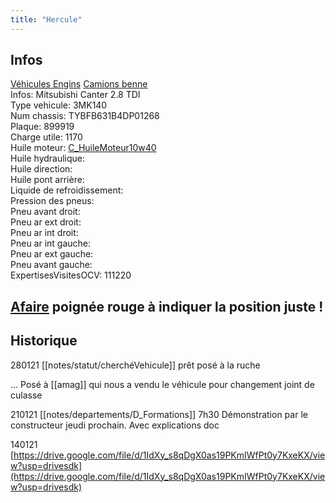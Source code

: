 ```yaml
---
title: "Hercule"
---
```


## Infos
[Véhicules Engins](notes/equipements/vehicules/L_VehiculesEngins.md) [Camions benne](notes/equipements/vehicules/C_CamionsBenne.md)\
Infos: Mitsubishi Canter 2.8 TDI\
Type vehicule: 3MK140\
Num chassis: TYBFB631B4DP01268\
Plaque: 899919\
Charge utile: 1170\
Huile moteur: [C_HuileMoteur10w40](notes/equipements/consommables/C_HuileMoteur10w40.md)\
Huile hydraulique:\
Huile direction:\
Huile pont arrière:\
Liquide de refroidissement:\
Pression des pneus:\
Pneu avant droit:\
Pneu ar ext droit:\
Pneu ar int droit:\
Pneu ar int gauche:\
Pneu ar ext gauche:\
Pneu avant gauche:\
ExpertisesVisitesOCV: 111220

## [Afaire](notes/statut/Afaire.md) poignée rouge à indiquer la position juste !

## Historique
280121 [[notes/statut/cherchéVehicule]] prêt posé à la ruche

... Posé à [[amag]] qui nous a vendu le véhicule pour changement joint de culasse

210121 [[notes/departements/D_Formations]] 7h30 Démonstration par le constructeur jeudi prochain. Avec explications doc

140121
[https://drive.google.com/file/d/1IdXy_s8qDgX0as19PKmIWfPt0y7KxeKX/view?usp=drivesdk](https://drive.google.com/file/d/1IdXy_s8qDgX0as19PKmIWfPt0y7KxeKX/view?usp=drivesdk)


